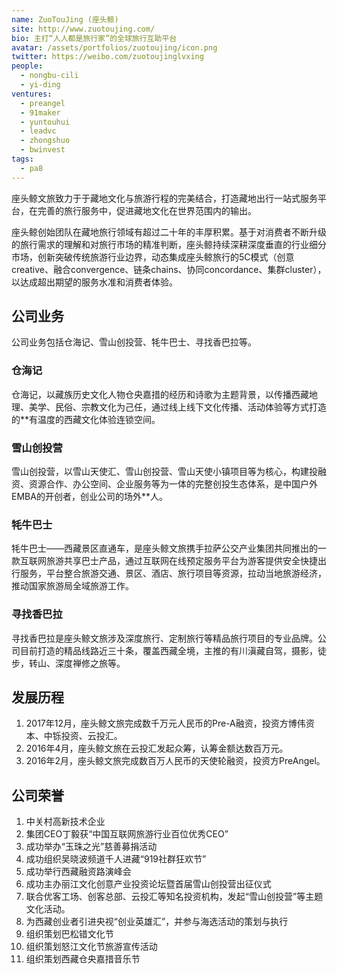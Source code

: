 ```yaml
---
name: ZuoTouJing (座头鲸)
site: http://www.zuotoujing.com/
bio: 主打“人人都是旅行家”的全球旅行互助平台
avatar: /assets/portfolios/zuotoujing/icon.png
twitter: https://weibo.com/zuotoujinglvxing
people:
  - nongbu-cili
  - yi-ding
ventures:
  - preangel
  - 91maker
  - yuntouhui
  - leadvc
  - zhongshuo
  - bwinvest
tags:
  - pa8
---
```


座头鲸文旅致力于于藏地文化与旅游行程的完美结合，打造藏地出行一站式服务平台，在完善的旅行服务中，促进藏地文化在世界范围内的输出。

座头鲸创始团队在藏地旅行领域有超过二十年的丰厚积累。基于对消费者不断升级的旅行需求的理解和对旅行市场的精准判断，座头鲸持续深耕深度垂直的行业细分市场，创新突破传统旅游行业边界，动态集成座头鲸旅行的5C模式（创意creative、融合convergence、链条chains、协同concordance、集群cluster），以达成超出期望的服务水准和消费者体验。

## 公司业务

公司业务包括仓海记、雪山创投营、牦牛巴士、寻找香巴拉等。

### 仓海记

仓海记，以藏族历史文化人物仓央嘉措的经历和诗歌为主题背景，以传播西藏地理、美学、民俗、宗教文化为己任，通过线上线下文化传播、活动体验等方式打造的**有温度的西藏文化体验连锁空间。

### 雪山创投营

雪山创投营，以雪山天使汇、雪山创投营、雪山天使小镇项目等为核心，构建投融资、资源合作、办公空间、企业服务等为一体的完整创投生态体系，是中国户外EMBA的开创者，创业公司的场外**人。

### 牦牛巴士

牦牛巴士——西藏景区直通车，是座头鲸文旅携手拉萨公交产业集团共同推出的一款互联网旅游共享巴士产品，通过互联网在线预定服务平台为游客提供安全快捷出行服务，平台整合旅游交通、景区、酒店、旅行项目等资源，拉动当地旅游经济，推动国家旅游局全域旅游工作。

### 寻找香巴拉

寻找香巴拉是座头鲸文旅涉及深度旅行、定制旅行等精品旅行项目的专业品牌。公司目前打造的精品线路近三十条，覆盖西藏全境，主推的有川滇藏自驾，摄影，徒步，转山、深度禅修之旅等。

## 发展历程

1. 2017年12月，座头鲸文旅完成数千万元人民币的Pre-A融资，投资方博伟资本、中铄投资、云投汇。
1. 2016年4月，座头鲸文旅在云投汇发起众筹，认筹金额达数百万元。
1. 2016年2月，座头鲸文旅完成数百万人民币的天使轮融资，投资方PreAngel。

## 公司荣誉

1. 中关村高新技术企业
1. 集团CEO丁毅获“中国互联网旅游行业百位优秀CEO”
1. 成功举办“玉珠之光”慈善募捐活动
1. 成功组织吴晓波频道千人进藏“919社群狂欢节”
1. 成功举行西藏融资路演峰会
1. 成功主办丽江文化创意产业投资论坛暨首届雪山创投营出征仪式
1. 联合优客工场、创客总部、云投汇等知名投资机构，发起“雪山创投营”等主题文化活动。
1. 为西藏创业者引进央视“创业英雄汇”，并参与海选活动的策划与执行
1. 组织策划巴松错文化节
1. 组织策划怒江文化节旅游宣传活动
1. 组织策划西藏仓央嘉措音乐节

